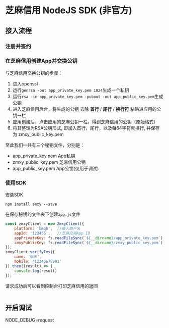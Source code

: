# 芝麻信用 NodeJS SDK (非官方)

## 接入流程

### 注册并签约

### 在芝麻信用创建App并交换公钥

与芝麻信用交换公钥的步骤：

1. 进入openssl
2. 运行`genrsa -out app_private_key.pem 1024`生成一个私钥
3. 运行`rsa -in app_private_key.pem -pubout -out app_public_key.pem`生成公钥
4. 进入芝麻信用后台，将生成的公钥 去除 **首行** / **尾行** / **换行符** 粘贴进应用的公钥一栏
5. 应用创建后，点击应用的芝麻公钥一栏，得到芝麻信用的公钥（原始格式）
6. 将其整理为RSA公钥形式, 即加入首行，尾行，以及每64字符就换行, 并保存为 zmxy_public_key.pem 

至此我们一共有三个秘钥文件，分别是：

- app_private_key.pem App私钥
- zmxy_public_key.pem 芝麻信用公钥
- app_public_key.pem App公钥(仅用于调试)

### 使用SDK

安装SDK

```
npm install zmxy --save
```

在保存秘钥的文件夹下创建`app.js`文件

``` js
const zmxyClient = new ZmxyClient({
    platform: 'bmqb',  //接入商户名
    appId: '123456',   //芝麻应用App ID
    appPrivateKey: fs.readFileSync(`${__dirname}/app_private_key.pem`),  //App私钥
    zmxyPublicKey: fs.readFileSync(`${__dirname}/zmxy_public_key.pem`)   //芝麻公钥
});
zmxyClient.verifyIvs({
    name: '张三',
    mobile: '12345678901'
}).then((result) => {
    console.log(result)
});
```

请求成功后可以看到控制台打印芝麻信用的返回

```

```

## 开启调试

NODE_DEBUG=request